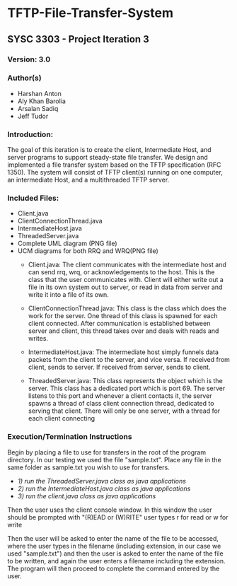 # TFTP-File-Transfer-System
## SYSC 3303 - Project Iteration 3
### Version: 3.0
### Author(s) 
 * Harshan Anton
 * Aly Khan Barolia
 * Arsalan Sadiq
 * Jeff Tudor

### Introduction:
The goal of this iteration is to create the client, Intermediate Host, and server programs to support steady-state file transfer. We design and implemented a file transfer system based on the TFTP specification (RFC 1350). The system will consist of TFTP client(s) running on one computer, an intermediate Host, and a multithreaded TFTP server. 



### Included Files:
 * Client.java
 * ClientConnectionThread.java
 * IntermediateHost.java
 * ThreadedServer.java
 * Complete UML diagram (PNG file)
 * UCM diagrams for both RRQ and WRQ(PNG file)
   * Client.java: The client communicates with the intermediate host and can send rrq, wrq, or
acknowledgements to the host. This is the class that the user communicates with.
Client will either write out a file in its own system out to server, or read in 
data from server and write it into a file of its own.

   * ClientConnectionThread.java: This class is the class which does the work for the server. One thread of this class
is spawned for each client connected. After communication is established between 
server and client, this thread takes over and deals with reads and writes.

   * IntermediateHost.java: The intermediate host simply funnels data packets from the client to the server,
and vice versa. If received from client, sends to server. If received from server,
sends to client.

   * ThreadedServer.java: This class represents the object which is the server. This class has a dedicated
port which is port 69. The server listens to this port and whenever a client 
contacts it, the server spawns a thread of class client connection thread, 
dedicated to serving that client. There will only be one server, with a 
thread for each client connecting 

### Execution/Termination Instructions
Begin by placing a file to use for transfers in the root of the program directory. In our testing we used the file "sample.txt". Place any file in the same folder as sample.txt you wish to use for transfers.
 * *1) run the ThreadedServer.java class as java applications*
 * *2) run the IntermediateHost.java class as java applications*
 * *3) run the client.java class as java applications*
 
Then the user uses the client console window.
In this window the user should be prompted with "(R)EAD or (W)RITE"
user types r for read or w for write

Then the user will be asked to enter the name of the file to be accessed, where the user types in the filename (including extension, in our case we used "sample.txt") and then the user is asked to enter the name of the file to be written, and again the user enters a filename including the extension. The program will then proceed to complete the command entered by the user.
